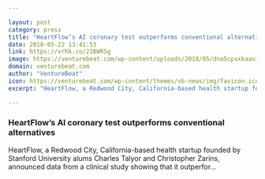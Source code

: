 ```yaml
---

layout: post
category: press
title: "HeartFlow’s AI coronary test outperforms conventional alternatives"
date: 2018-05-22 13:41:53
link: https://vrhk.co/2IBWRSg
image: https://venturebeat.com/wp-content/uploads/2018/05/dna5cpsxkaaufrc.jpg?fit=1200%2C675&strip=all
domain: venturebeat.com
author: "VentureBeat"
icon: https://venturebeat.com/wp-content/themes/vb-news/img/favicon.ico
excerpt: "HeartFlow, a Redwood City, California-based health startup founded by Stanford University alums Charles Talyor and Christopher Zarins, announced data from a clinical study showing that it outperfor…"

---
```


### HeartFlow’s AI coronary test outperforms conventional alternatives

HeartFlow, a Redwood City, California-based health startup founded by Stanford University alums Charles Talyor and Christopher Zarins, announced data from a clinical study showing that it outperfor…